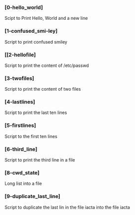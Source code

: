 ### [0-hello_world]
 Scipt to Print Hello, World and a new line
### [1-confused_smi-ley]
Script to print confused smiley
### [[2-hellofile]
Script to print the content of /etc/passwd
### [3-twofiles]
Script to print the content of two files
### [4-lastlines]
Script to print the last ten lines
### [5-firstlines]
Script to the first ten lines
### [6-third_line]
Script to print the third line in a file
### [8-cwd_state]
Long list into a file
### [9-duplicate_last_line]
Script to duplicate the last lin in the file iacta into the file iacta
